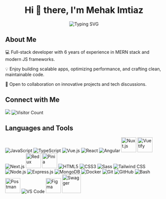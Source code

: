 
<h1 align="center">Hi 👋 there, I'm Mehak Imtiaz</h1>

<p align="center">
  <img src="https://readme-typing-svg.herokuapp.com?lines=Full-Stack+JavaScript+Engineer;with+focus+on+MERN+Stack+development;Vue.js+|+React+|+Next.js+|+Nuxt.js;Node.js+|+Express.js;Always+learning+new+technologies" alt="Typing SVG"/>
</p>
  
## About Me
💻 Full-stack developer with 6 years of experience in MERN stack and modern JS frameworks.

💡 Enjoy building scalable apps, optimizing performance, and crafting clean, maintainable code.

🔗 Open to collaboration on innovative projects and tech discussions.



## Connect with Me

<a href="https://www.linkedin.com/in/mehak-imtiaz44/" target="_blank"><img src="https://img.icons8.com/color/48/000000/linkedin.png"/></a>
![Visitor Count](https://visitor-badge.laobi.icu/badge?page_id=MehakImtiaz44.MehakImtiaz44)

## Languages and Tools  
<p align="left">
  <img src="https://img.icons8.com/color/48/000000/javascript.png" alt="JavaScript" />
  <img src="https://img.icons8.com/color/48/000000/typescript.png" alt="TypeScript" />

  <img src="https://img.icons8.com/color/48/000000/vue-js.png" alt="Vue.js" />
  <img src="https://img.icons8.com/color/48/000000/react-native.png" alt="React" />
  <img src="https://img.icons8.com/color/48/000000/angularjs.png" alt="Angular" />

  <img src="https://cdn.jsdelivr.net/gh/devicons/devicon/icons/nuxtjs/nuxtjs-original.svg" alt="Nuxt.js" width="48" height="48" />
  <img src="https://cdn.worldvectorlogo.com/logos/vuetify.svg" alt="Vuetify" style="width:48px; height:48px;" />
  <img src="https://img.icons8.com/color/48/000000/nextjs.png" alt="Next.js" />

  <img src="https://raw.githubusercontent.com/reduxjs/redux/master/logo/logo.png" alt="Redux" width="48" height="48" />
  <img src="https://pinia.vuejs.org/logo.svg" alt="Pinia" width="48" height="48" />

  <img src="https://img.icons8.com/color/48/html-5--v1.png" alt="HTML5" />
  <img src="https://img.icons8.com/color/48/css3.png" alt="CSS3" />

  <img src="https://img.icons8.com/color/48/000000/sass.png" alt="Sass" />
  <img src="https://img.icons8.com/color/48/000000/tailwindcss.png" alt="Tailwind CSS" />

  <img src="https://img.icons8.com/color/48/000000/nodejs.png" alt="Node.js" />
  <img src="https://img.icons8.com/color/48/000000/express.png" alt="Express.js" />

  <img src="https://img.icons8.com/color/48/000000/mongodb.png" alt="MongoDB" />
  <img src="https://img.icons8.com/color/48/000000/docker.png" alt="Docker" />
  <img src="https://img.icons8.com/color/48/000000/git.png" alt="Git" />
  <img src="https://img.icons8.com/color/48/000000/github.png" alt="GitHub" />
  <img src="https://img.icons8.com/color/48/000000/bash.png" alt="Bash" />

  <img src="https://www.vectorlogo.zone/logos/getpostman/getpostman-icon.svg" alt="Postman" width="48" height="48" />
  <img src="https://img.icons8.com/color/48/visual-studio-code-2019.png" alt="VS Code" />
  <img src="https://www.vectorlogo.zone/logos/figma/figma-icon.svg" alt="Figma" width="48" height="48" />
  <img src="https://static1.smartbear.co/swagger/media/assets/images/swagger_logo.svg" alt="Swagger" width="60" height="60" />
</p>
